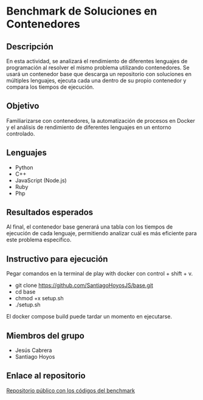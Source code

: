 # Benchmark de Soluciones en Contenedores

## Descripción

En esta actividad, se analizará el rendimiento de diferentes lenguajes de programación al resolver el mismo problema utilizando contenedores. Se usará un contenedor base que descarga un repositorio con soluciones en múltiples lenguajes, ejecuta cada una dentro de su propio contenedor y compara los tiempos de ejecución.

## Objetivo

Familiarizarse con contenedores, la automatización de procesos en Docker y el análisis de rendimiento de diferentes lenguajes en un entorno controlado.


## Lenguajes
- Python
- C++
- JavaScript (Node.js)
- Ruby
- Php

## Resultados esperados
Al final, el contenedor base generará una tabla con los tiempos de ejecución de cada lenguaje, permitiendo analizar cuál es más eficiente para este problema específico.

## Instructivo para ejecución

Pegar comandos en la terminal de play with docker con control + shift + v.

- git clone https://github.com/SantiagoHoyosJS/base.git
- cd base
- chmod +x setup.sh
- ./setup.sh

El docker compose build puede tardar un momento en ejecutarse.

## Miembros del grupo
- Jesús Cabrera
- Santiago Hoyos

## Enlace al repositorio
[Repositorio público con los códigos del benchmark](https://github.com/JesusC25/Soluciones.git)